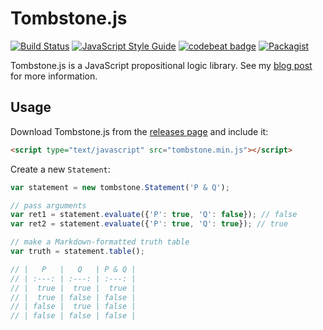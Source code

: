 # Tombstone.js

[![Build Status](https://travis-ci.org/jdkato/Tombstone.js.svg?branch=master)](https://travis-ci.org/jdkato/Tombstone.js) [![JavaScript Style Guide](https://img.shields.io/badge/code%20style-standard-brightgreen.svg)](http://standardjs.com/) [![codebeat badge](https://codebeat.co/badges/53242506-6b71-485b-9688-93d78d8e9ca2)](https://codebeat.co/projects/github-com-jdkato-tombstone-js-master) [![Packagist](https://img.shields.io/packagist/l/doctrine/orm.svg?maxAge=2592000)](https://github.com/jdkato/Tombstone.js/blob/master/LICENSE.txt)

Tombstone.js is a JavaScript propositional logic library. See my [blog post](https://the57thpick.com/posts/tombstone/) for more information.

## Usage

Download Tombstone.js from the [releases page](https://github.com/jdkato/Tombstone.js/releases) and include it:

```html
<script type="text/javascript" src="tombstone.min.js"></script>
```

Create a new `Statement`:

```js
var statement = new tombstone.Statement('P & Q');

// pass arguments
var ret1 = statement.evaluate({'P': true, 'Q': false}); // false
var ret2 = statement.evaluate({'P': true, 'Q': true}); // true

// make a Markdown-formatted truth table
var truth = statement.table();

// |   P   |   Q   | P & Q |
// | :---: | :---: | :---: |
// |  true |  true |  true |
// |  true | false | false |
// | false |  true | false |
// | false | false | false |
```



